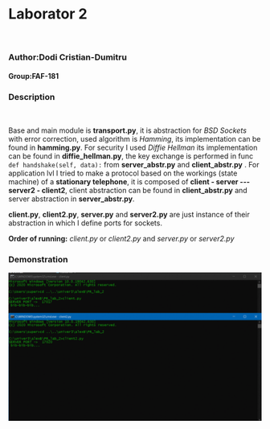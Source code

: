 # Laborator 2
<br>

### Author:Dodi Cristian-Dumitru
#### Group:FAF-181
### Description
<br>

Base and main module is __transport.py__, it is abstraction for _BSD Sockets_ with error correction, used algorithm is _Hamming_, its implementation can be found in __hamming.py__. For security I used _Diffie Hellman_ its implementation can be found in __diffie_hellman.py__,
the key exchange is performed in func `def handshake(self, data):` from __server_abstr.py__ and __client_abstr.py__ .
For application lvl I tried to make a protocol based on the workings (state machine) of a __stationary telephone__, it is composed of
__client - server --- server2 - client2__, client abstraction can be found in __client_abstr.py__ and server abstraction in __server_abstr.py__.
<br>

__client.py__, __client2.py__, __server.py__ and __server2.py__ are just instance of their abstraction in which I define ports for sockets.
<br>

__Order of running:__ _client.py_ or _client2.py_ and _server.py_ or _server2.py_

### Demonstration
![Output](https://github.com/maximums/PR_lab_2/blob/master/img/demo.gif)
